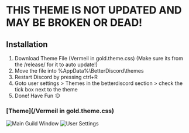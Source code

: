 # THIS THEME IS NOT UPDATED AND MAY BE BROKEN OR DEAD!


## Installation
1. Download Theme File (Vermeil in gold.theme.css) (Make sure its from the /release/ for it to auto update!)
2. Move the file into %AppData%\BetterDiscord\themes
3. Restart Discord by pressing ctrl+R
4. Goto user settings > Themes in the betterdiscord section > check the tick box next to the theme
5. Done! Have Fun :D

### [Theme](/Vermeil in gold.theme.css)
![Main Guild Window](https://i.imgur.com/Ldwd9Cr.png)
![User Settings](https://i.imgur.com/EL8LEpJ.png)


